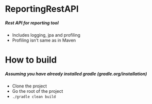 # ReportingRestAPI
##### Rest API for reporting tool
* Includes logging, jpa and profiling
* Profiling isn't same as in Maven

# How to build
##### Assuming you have already installed gradle (gradle.org/installation)
* Clone the project
* Go the root of the project
* ```./gradle clean build```


